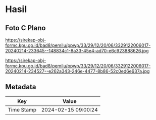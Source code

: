 # Hasil

## Foto C Plano

https://sirekap-obj-formc.kpu.go.id/bad8/pemilu/ppwp/33/29/12/20/06/3329122006017-20240214-233645--148834c1-8a33-45e4-ad70-e6c923888626.jpg

https://sirekap-obj-formc.kpu.go.id/bad8/pemilu/ppwp/33/29/12/20/06/3329122006017-20240214-234527--e262a343-246e-4477-8b86-52c0ed6e637a.jpg


## Metadata

| Key        | Value               |
| ---------- | ------------------- |
| Time Stamp | 2024-02-15 09:00:24 |



